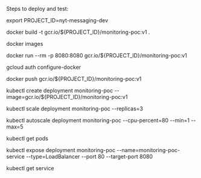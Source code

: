 Steps to deploy and test:

export PROJECT_ID=nyt-messaging-dev

docker build -t gcr.io/${PROJECT_ID}/monitoring-poc:v1 .

docker images

docker run --rm -p 8080:8080 gcr.io/${PROJECT_ID}/monitoring-poc:v1

gcloud auth configure-docker

docker push gcr.io/${PROJECT_ID}/monitoring-poc:v1

kubectl create deployment monitoring-poc --image=gcr.io/${PROJECT_ID}/monitoring-poc:v1

kubectl scale deployment monitoring-poc --replicas=3

kubectl autoscale deployment monitoring-poc --cpu-percent=80 --min=1 --max=5

kubectl get pods

kubectl expose deployment monitoring-poc --name=monitoring-poc-service --type=LoadBalancer --port 80 --target-port 8080

kubectl get service

